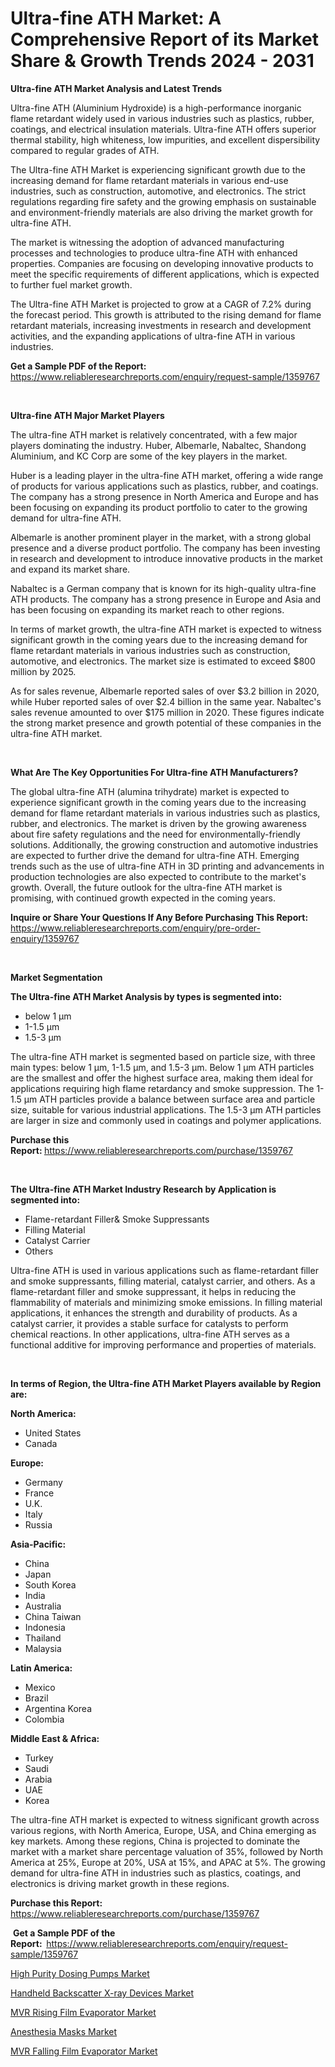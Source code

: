 <p><h1>Ultra-fine ATH Market: A Comprehensive Report of its Market Share & Growth Trends 2024 - 2031</h1></p><p><strong>Ultra-fine ATH Market Analysis and Latest Trends</strong></p>
<p><p>Ultra-fine ATH (Aluminium Hydroxide) is a high-performance inorganic flame retardant widely used in various industries such as plastics, rubber, coatings, and electrical insulation materials. Ultra-fine ATH offers superior thermal stability, high whiteness, low impurities, and excellent dispersibility compared to regular grades of ATH.</p><p>The Ultra-fine ATH Market is experiencing significant growth due to the increasing demand for flame retardant materials in various end-use industries, such as construction, automotive, and electronics. The strict regulations regarding fire safety and the growing emphasis on sustainable and environment-friendly materials are also driving the market growth for ultra-fine ATH.</p><p>The market is witnessing the adoption of advanced manufacturing processes and technologies to produce ultra-fine ATH with enhanced properties. Companies are focusing on developing innovative products to meet the specific requirements of different applications, which is expected to further fuel market growth.</p><p>The Ultra-fine ATH Market is projected to grow at a CAGR of 7.2% during the forecast period. This growth is attributed to the rising demand for flame retardant materials, increasing investments in research and development activities, and the expanding applications of ultra-fine ATH in various industries.</p></p>
<p><strong>Get a Sample PDF of the Report:&nbsp;</strong> <a href="https://www.reliableresearchreports.com/enquiry/request-sample/1359767">https://www.reliableresearchreports.com/enquiry/request-sample/1359767</a></p>
<p>&nbsp;</p>
<p><strong>Ultra-fine ATH Major Market Players</strong></p>
<p><p>The ultra-fine ATH market is relatively concentrated, with a few major players dominating the industry. Huber, Albemarle, Nabaltec, Shandong Aluminium, and KC Corp are some of the key players in the market. </p><p>Huber is a leading player in the ultra-fine ATH market, offering a wide range of products for various applications such as plastics, rubber, and coatings. The company has a strong presence in North America and Europe and has been focusing on expanding its product portfolio to cater to the growing demand for ultra-fine ATH.</p><p>Albemarle is another prominent player in the market, with a strong global presence and a diverse product portfolio. The company has been investing in research and development to introduce innovative products in the market and expand its market share.</p><p>Nabaltec is a German company that is known for its high-quality ultra-fine ATH products. The company has a strong presence in Europe and Asia and has been focusing on expanding its market reach to other regions.</p><p>In terms of market growth, the ultra-fine ATH market is expected to witness significant growth in the coming years due to the increasing demand for flame retardant materials in various industries such as construction, automotive, and electronics. The market size is estimated to exceed $800 million by 2025.</p><p>As for sales revenue, Albemarle reported sales of over $3.2 billion in 2020, while Huber reported sales of over $2.4 billion in the same year. Nabaltec's sales revenue amounted to over $175 million in 2020. These figures indicate the strong market presence and growth potential of these companies in the ultra-fine ATH market.</p></p>
<p>&nbsp;</p>
<p><strong>What Are The Key Opportunities For Ultra-fine ATH Manufacturers?</strong></p>
<p><p>The global ultra-fine ATH (alumina trihydrate) market is expected to experience significant growth in the coming years due to the increasing demand for flame retardant materials in various industries such as plastics, rubber, and electronics. The market is driven by the growing awareness about fire safety regulations and the need for environmentally-friendly solutions. Additionally, the growing construction and automotive industries are expected to further drive the demand for ultra-fine ATH. Emerging trends such as the use of ultra-fine ATH in 3D printing and advancements in production technologies are also expected to contribute to the market's growth. Overall, the future outlook for the ultra-fine ATH market is promising, with continued growth expected in the coming years.</p></p>
<p><strong>Inquire or Share Your Questions If Any Before Purchasing This Report:</strong> <a href="https://www.reliableresearchreports.com/enquiry/pre-order-enquiry/1359767">https://www.reliableresearchreports.com/enquiry/pre-order-enquiry/1359767</a></p>
<p>&nbsp;</p>
<p><strong>Market Segmentation</strong></p>
<p><strong>The Ultra-fine ATH Market Analysis by types is segmented into:</strong></p>
<p><ul><li>below 1 μm</li><li>1-1.5 μm</li><li>1.5-3 μm</li></ul></p>
<p><p>The ultra-fine ATH market is segmented based on particle size, with three main types: below 1 μm, 1-1.5 μm, and 1.5-3 μm. Below 1 μm ATH particles are the smallest and offer the highest surface area, making them ideal for applications requiring high flame retardancy and smoke suppression. The 1-1.5 μm ATH particles provide a balance between surface area and particle size, suitable for various industrial applications. The 1.5-3 μm ATH particles are larger in size and commonly used in coatings and polymer applications.</p></p>
<p><strong>Purchase this Report:&nbsp;</strong><a href="https://www.reliableresearchreports.com/purchase/1359767">https://www.reliableresearchreports.com/purchase/1359767</a></p>
<p>&nbsp;</p>
<p><strong>The Ultra-fine ATH Market Industry Research by Application is segmented into:</strong></p>
<p><ul><li>Flame-retardant Filler& Smoke Suppressants</li><li>Filling Material</li><li>Catalyst Carrier</li><li>Others</li></ul></p>
<p><p>Ultra-fine ATH is used in various applications such as flame-retardant filler and smoke suppressants, filling material, catalyst carrier, and others. As a flame-retardant filler and smoke suppressant, it helps in reducing the flammability of materials and minimizing smoke emissions. In filling material applications, it enhances the strength and durability of products. As a catalyst carrier, it provides a stable surface for catalysts to perform chemical reactions. In other applications, ultra-fine ATH serves as a functional additive for improving performance and properties of materials.</p></p>
<p>&nbsp;</p>
<p><strong>In terms of Region, the Ultra-fine ATH Market Players available by Region are:</strong></p>
<p>
    <p> <strong> North America: </strong>
        <ul>
            <li>United States</li>
            <li>Canada</li>
        </ul>
        </p> 
    <p> <strong> Europe: </strong>
        <ul>
            <li>Germany</li>
            <li>France</li>
            <li>U.K.</li>
            <li>Italy</li>
            <li>Russia</li>
        </ul>
        </p> 
    <p> <strong> Asia-Pacific: </strong>
        <ul>
            <li>China</li>
            <li>Japan</li>
            <li>South Korea</li>
            <li>India</li>
            <li>Australia</li>
            <li>China Taiwan</li>
            <li>Indonesia</li>
            <li>Thailand</li>
            <li>Malaysia</li>
        </ul>
        </p> 
    <p> <strong> Latin America: </strong>
        <ul>
            <li>Mexico</li>
            <li>Brazil</li>
            <li>Argentina Korea</li>
            <li>Colombia</li>
        </ul>
        </p> 
    <p> <strong> Middle East & Africa: </strong>
        <ul>
            <li>Turkey</li>
            <li>Saudi</li>
            <li>Arabia</li>
            <li>UAE</li>
            <li>Korea</li>
        </ul>
    </p>
    </p>
<p><p>The ultra-fine ATH market is expected to witness significant growth across various regions, with North America, Europe, USA, and China emerging as key markets. Among these regions, China is projected to dominate the market with a market share percentage valuation of 35%, followed by North America at 25%, Europe at 20%, USA at 15%, and APAC at 5%. The growing demand for ultra-fine ATH in industries such as plastics, coatings, and electronics is driving market growth in these regions.</p></p>
<p><strong>Purchase this Report: </strong><a href="https://www.reliableresearchreports.com/purchase/1359767">https://www.reliableresearchreports.com/purchase/1359767</a></p>
<p>&nbsp;<strong>Get a Sample PDF of the Report:&nbsp;&nbsp;</strong><a href="https://www.reliableresearchreports.com/enquiry/request-sample/1359767">https://www.reliableresearchreports.com/enquiry/request-sample/1359767</a></p>
<p><strong></strong></p>
<p><p><a href="https://medium.com/@anamariaagolli86/high-purity-dosing-pumps-market-the-key-to-successful-business-strategy-forecast-till-2031-3141985d4287">High Purity Dosing Pumps Market</a></p><p><a href="https://medium.com/@loririce03/handheld-backscatter-x-ray-devices-market-furnishes-information-on-market-share-market-trends-and-e7c27635b57c">Handheld Backscatter X-ray Devices Market</a></p><p><a href="https://medium.com/@deniseharvey70/mvr-rising-film-evaporator-market-insights-into-market-cagr-market-trends-and-growth-strategies-a1432c972216">MVR Rising Film Evaporator Market</a></p><p><a href="https://github.com/moyahfrancoestellec51j635wcx/Market-Research-Report-List-1/blob/main/anesthesia-masks-market.md">Anesthesia Masks Market</a></p><p><a href="https://medium.com/@deniseharvey70/mvr-falling-film-evaporator-market-research-report-its-history-and-forecast-2024-to-2031-300f3f5073d0">MVR Falling Film Evaporator Market</a></p></p>